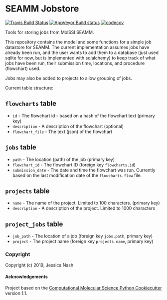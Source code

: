 SEAMM Jobstore
==============================
[//]: # (Badges)
[![Travis Build Status](https://travis-ci.org/REPLACE_WITH_OWNER_ACCOUNT/jobstore.png)](https://travis-ci.org/REPLACE_WITH_OWNER_ACCOUNT/jobstore)
[![AppVeyor Build status](https://ci.appveyor.com/api/projects/status/REPLACE_WITH_APPVEYOR_LINK/branch/master?svg=true)](https://ci.appveyor.com/project/REPLACE_WITH_OWNER_ACCOUNT/jobstore/branch/master)
[![codecov](https://codecov.io/gh/REPLACE_WITH_OWNER_ACCOUNT/jobstore/branch/master/graph/badge.svg)](https://codecov.io/gh/REPLACE_WITH_OWNER_ACCOUNT/jobstore/branch/master)

Tools for storing jobs from MolSSI SEAMM.

This repository contains the model and some functions for a simple job datastore for SEAMM. The current implementation assumes jobs have already been run, and the user wants to add them to a database (just used sqlite for now, but is implemented with sqlalchemy) to keep track of what jobs have been run, their submission time, locations, and procedure (flowchart) used.

Jobs may also be added to projects to allow grouping of jobs.

Current table structure:

`flowcharts` table
------------------
- `id` - The flowchart id - based on a hash of the flowchart text (primary key)
- `description` - A description of the flowchart (optional)
- `flowchart_file` - The text (json) of the flowchart

`jobs` table
------------
- `path` - The location (path) of the job (primary key)
- `flowchart_id` - The flowchart ID (foreign key `flowcharts.id`)
- `submission_date` - The date and time the flowchart was run. Currently based on the last modification date of the `flowcharts.flow` file.

`projects` table
----------------
- `name` - The name of the project. Limited to 100 characters. (primary key)
- `description` - A description of the project. Limited to 1000 characters

`project_jobs` table
--------------------
- `job_path` - The location of a job (foreign key `jobs.path`, primary key)
- `project` - The project name (foreign key `projects.name`, primary key)

### Copyright

Copyright (c) 2019, Jessica Nash


#### Acknowledgements
 
Project based on the 
[Computational Molecular Science Python Cookiecutter](https://github.com/molssi/cookiecutter-cms) version 1.1.
